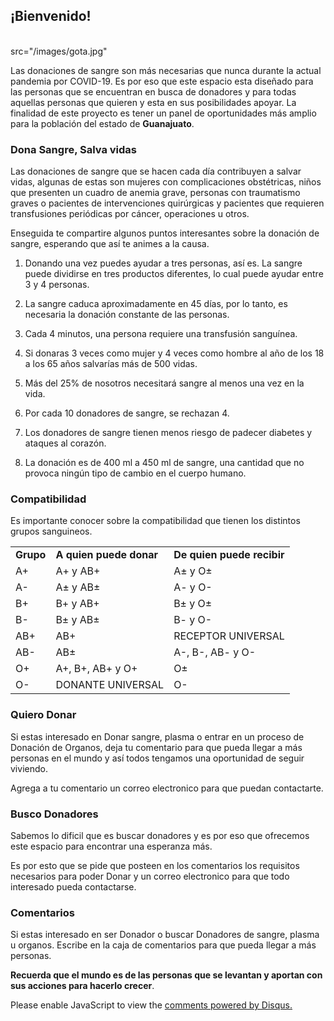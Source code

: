 ## ¡Bienvenido!

<br>
src="/images/gota.jpg"

Las donaciones de sangre son más necesarias que nunca durante la actual pandemia por COVID-19. Es por eso que este espacio esta diseñado para las personas que se encuentran en busca de donadores y para todas aquellas personas que quieren y esta en sus posibilidades apoyar.
La finalidad de este proyecto es tener un panel de oportunidades más amplio para la población del estado de **Guanajuato**.

### Dona Sangre, Salva vidas

Las donaciones de sangre que se hacen cada día contribuyen a salvar vidas, algunas de estas son mujeres con complicaciones obstétricas, niños que presenten un cuadro de anemia grave, personas con traumatismo graves o pacientes de intervenciones quirúrgicas y pacientes que requieren transfusiones periódicas por cáncer, operaciones u otros.

Enseguida te compartire algunos puntos interesantes sobre la donación de sangre, esperando que así te animes a la causa.

1. Donando una vez puedes ayudar a tres personas, así es. La sangre puede dividirse en tres productos diferentes, lo cual puede ayudar entre 3 y 4 personas.  

2. La sangre caduca aproximadamente en 45 días, por lo tanto, es necesaria la donación constante de las personas.  

3. Cada 4 minutos, una persona requiere una transfusión sanguínea.  

5. Si donaras 3 veces como mujer y 4 veces como hombre al año de los 18 a los 65 años salvarías más de 500 vidas.  

6. Más del 25% de nosotros necesitará sangre al menos una vez en la vida.  

7. Por cada 10 donadores de sangre, se rechazan 4.   

8. Los donadores de sangre tienen menos riesgo de padecer diabetes y ataques al corazón.  

9. La donación es de 400 ml a 450 ml de sangre, una cantidad que no provoca ningún tipo de cambio en el cuerpo humano.  


### Compatibilidad
Es importante conocer sobre la compatibilidad que tienen los distintos grupos sanguineos. 
<html>
<head><title>Ejemplo de tabla sencilla</title></head>
<body>

<table>
<tr>
  <td><strong>Grupo</strong></td>
  <td><strong>A quien puede donar</strong></td>
  <td><strong>De quien puede recibir</strong></td>
</tr>

<tr>
  <td>A+</td>
  <td>A+ y AB+</td>
  <td> A± y O±</td>
</tr>
<tr>
  <td>A-</td>
  <td> A± y AB±</td>
  <td> A- y O-</td>
</tr>
<tr>
  <td>B+</td>
  <td> B+ y AB+</td>
  <td>B± y O±</td>
</tr>
<tr>
  <td>B-</td>
  <td>B± y AB±</td>
  <td> B- y O-</td>
</tr>

<tr>
  <td>AB+</td>
  <td>AB+</td>
  <td>RECEPTOR UNIVERSAL</td>
</tr>
<tr>
  <td>AB-</td>
  <td>AB±</td>
  <td> A-, B-, AB- y O-</td>
</tr>
<tr>
  <td>O+</td>
  <td> A+, B+, AB+ y O+</td>
  <td> O±</td>
</tr>
<tr>
  <td>O-</td>
  <td>DONANTE UNIVERSAL</td>
  <td>O-</td>
</tr>
</table>

</body>
</html>





### Quiero Donar

Si estas interesado en Donar sangre, plasma o entrar en un proceso de Donación de Organos, deja tu comentario para que pueda llegar a más personas en el mundo y así todos tengamos una oportunidad de seguir viviendo. 

Agrega a tu comentario un correo electronico para que puedan contactarte. 

### Busco Donadores 

Sabemos lo dificil que es buscar donadores y es por eso que ofrecemos este espacio para encontrar una esperanza más. 

Es por esto que se pide que posteen en los comentarios los requisitos necesarios para poder Donar y un correo electronico para que todo interesado pueda contactarse. 


### Comentarios

Si estas interesado en ser Donador o buscar Donadores de sangre, plasma u organos. Escribe en la caja de comentarios para que pueda llegar a más personas. 

   **Recuerda que el mundo es de las personas que se levantan y aportan con sus acciones para hacerlo crecer**. 

<div id="disqus_thread"></div>
<script>
    /**
    *  RECOMMENDED CONFIGURATION VARIABLES: EDIT AND UNCOMMENT THE SECTION BELOW TO INSERT DYNAMIC VALUES FROM YOUR PLATFORM OR CMS.
    *  LEARN WHY DEFINING THESE VARIABLES IS IMPORTANT: https://disqus.com/admin/universalcode/#configuration-variables    */
    /*
    var disqus_config = function () {
    this.page.url = PAGE_URL;  // Replace PAGE_URL with your page's canonical URL variable
    this.page.identifier = PAGE_IDENTIFIER; // Replace PAGE_IDENTIFIER with your page's unique identifier variable
    };
    */
    (function() { // DON'T EDIT BELOW THIS LINE
    var d = document, s = d.createElement('script');
    s.src = 'https://donando-vida.disqus.com/embed.js';
    s.setAttribute('data-timestamp', +new Date());
    (d.head || d.body).appendChild(s);
    })();
</script>
<noscript>Please enable JavaScript to view the <a href="https://disqus.com/?ref_noscript">comments powered by Disqus.</a></noscript>
